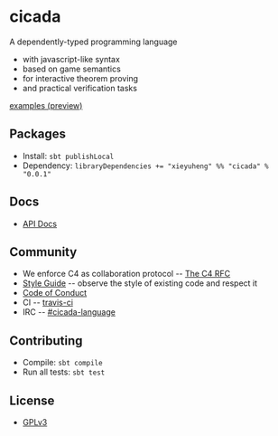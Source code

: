 # cicada

A dependently-typed programming language
- with javascript-like syntax
- based on game semantics
- for interactive theorem proving
- and practical verification tasks

[examples (preview)](https://github.com/xieyuheng/cicada/tree/master/examples)

## Packages

- Install: `sbt publishLocal`
- Dependency: `libraryDependencies += "xieyuheng" %% "cicada" % "0.0.1"`

## Docs

- [API Docs](https://cicada.xieyuheng.now.sh/xieyuheng/cicada/index.html)

## Community

- We enforce C4 as collaboration protocol -- [The C4 RFC](https://rfc.zeromq.org/spec:42/C4)
- [Style Guide](STYLE-GUIDE.md) -- observe the style of existing code and respect it
- [Code of Conduct](CODE-OF-CONDUCT.md)
- CI -- [travis-ci](https://travis-ci.com/xieyuheng/cicada)
- IRC -- [#cicada-language](https://kiwiirc.com/nextclient/irc.freenode.net/#cicada-language)

## Contributing

- Compile: `sbt compile`
- Run all tests: `sbt test`

## License

- [GPLv3](LICENSE)
